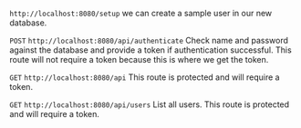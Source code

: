 `http://localhost:8080/setup` we can create a sample user in our new database.

`POST` `http://localhost:8080/api/authenticate` Check name and password against the database and provide a token if authentication successful. This route will not require a token because this is where we get the token.

`GET` `http://localhost:8080/api` This route is protected and will require a token.

`GET` `http://localhost:8080/api/users` List all users. This route is protected and will require a token.
